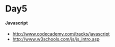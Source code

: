# Day5
#### Javascript

* http://www.codecademy.com/tracks/javascript
* http://www.w3schools.com/js/js_intro.asp 
